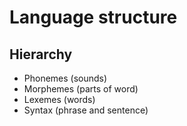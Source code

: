 # Language structure

## Hierarchy

+ Phonemes (sounds)
+ Morphemes (parts of word)
+ Lexemes (words)
+ Syntax (phrase and sentence)
